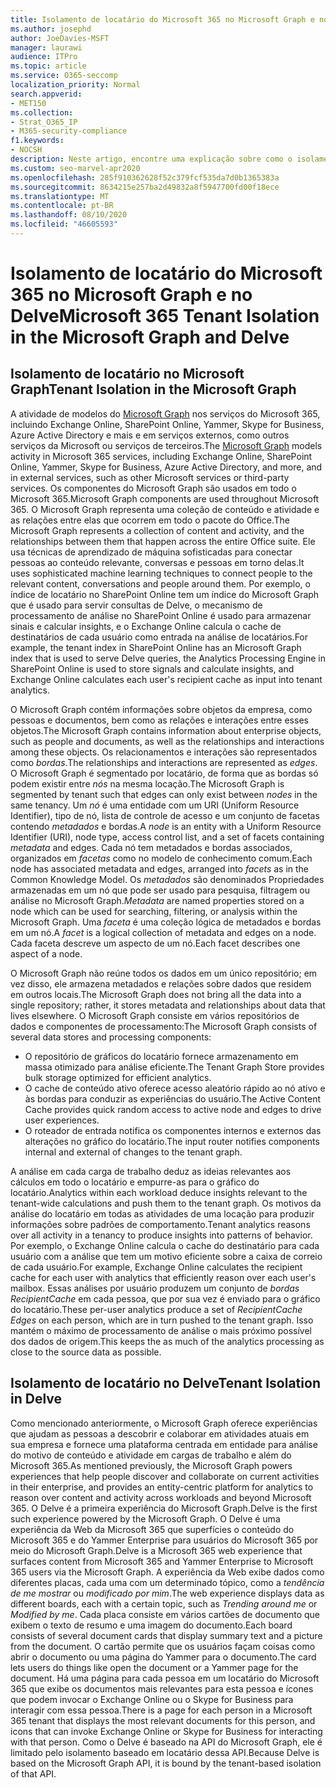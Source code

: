 ```yaml
---
title: Isolamento de locatário do Microsoft 365 no Microsoft Graph e no Delve
ms.author: josephd
author: JoeDavies-MSFT
manager: laurawi
audience: ITPro
ms.topic: article
ms.service: O365-seccomp
localization_priority: Normal
search.appverid:
- MET150
ms.collection:
- Strat_O365_IP
- M365-security-compliance
f1.keywords:
- NOCSH
description: Neste artigo, encontre uma explicação sobre como o isolamento de locatário do Microsoft 365 funciona no Office Graph e no Delve.
ms.custom: seo-marvel-apr2020
ms.openlocfilehash: 285f910362628f52c379fcf535da7d0b1365383a
ms.sourcegitcommit: 8634215e257ba2d49832a8f5947700fd00f18ece
ms.translationtype: MT
ms.contentlocale: pt-BR
ms.lasthandoff: 08/10/2020
ms.locfileid: "46605593"
---
```

# <a name="microsoft-365-tenant-isolation-in-the-microsoft-graph-and-delve"></a><span data-ttu-id="93347-103">Isolamento de locatário do Microsoft 365 no Microsoft Graph e no Delve</span><span class="sxs-lookup"><span data-stu-id="93347-103">Microsoft 365 Tenant Isolation in the Microsoft Graph and Delve</span></span>

## <a name="tenant-isolation-in-the-microsoft-graph"></a><span data-ttu-id="93347-104">Isolamento de locatário no Microsoft Graph</span><span class="sxs-lookup"><span data-stu-id="93347-104">Tenant Isolation in the Microsoft Graph</span></span>

<span data-ttu-id="93347-105">A atividade de modelos do [Microsoft Graph](https://developer.microsoft.com/graph) nos serviços do Microsoft 365, incluindo Exchange Online, SharePoint Online, Yammer, Skype for Business, Azure Active Directory e mais e em serviços externos, como outros serviços da Microsoft ou serviços de terceiros.</span><span class="sxs-lookup"><span data-stu-id="93347-105">The [Microsoft Graph](https://developer.microsoft.com/graph) models activity in Microsoft 365 services, including Exchange Online, SharePoint Online, Yammer, Skype for Business, Azure Active Directory, and more, and in external services, such as other Microsoft services or third-party services.</span></span> <span data-ttu-id="93347-106">Os componentes do Microsoft Graph são usados em todo o Microsoft 365.</span><span class="sxs-lookup"><span data-stu-id="93347-106">Microsoft Graph components are used throughout Microsoft 365.</span></span> <span data-ttu-id="93347-107">O Microsoft Graph representa uma coleção de conteúdo e atividade e as relações entre elas que ocorrem em todo o pacote do Office.</span><span class="sxs-lookup"><span data-stu-id="93347-107">The Microsoft Graph represents a collection of content and activity, and the relationships between them that happen across the entire Office suite.</span></span> <span data-ttu-id="93347-108">Ele usa técnicas de aprendizado de máquina sofisticadas para conectar pessoas ao conteúdo relevante, conversas e pessoas em torno delas.</span><span class="sxs-lookup"><span data-stu-id="93347-108">It uses sophisticated machine learning techniques to connect people to the relevant content, conversations and people around them.</span></span> <span data-ttu-id="93347-109">Por exemplo, o índice de locatário no SharePoint Online tem um índice do Microsoft Graph que é usado para servir consultas de Delve, o mecanismo de processamento de análise no SharePoint Online é usado para armazenar sinais e calcular insights, e o Exchange Online calcula o cache de destinatários de cada usuário como entrada na análise de locatários.</span><span class="sxs-lookup"><span data-stu-id="93347-109">For example, the tenant index in SharePoint Online has an Microsoft Graph index that is used to serve Delve queries, the Analytics Processing Engine in SharePoint Online is used to store signals and calculate insights, and Exchange Online calculates each user's recipient cache as input into tenant analytics.</span></span>

<span data-ttu-id="93347-110">O Microsoft Graph contém informações sobre objetos da empresa, como pessoas e documentos, bem como as relações e interações entre esses objetos.</span><span class="sxs-lookup"><span data-stu-id="93347-110">The Microsoft Graph contains information about enterprise objects, such as people and documents, as well as the relationships and interactions among these objects.</span></span> <span data-ttu-id="93347-111">Os relacionamentos e interações são representados como *bordas*.</span><span class="sxs-lookup"><span data-stu-id="93347-111">The relationships and interactions are represented as *edges*.</span></span> <span data-ttu-id="93347-112">O Microsoft Graph é segmentado por locatário, de forma que as bordas só podem existir entre *nós* na mesma locação.</span><span class="sxs-lookup"><span data-stu-id="93347-112">The Microsoft Graph is segmented by tenant such that edges can only exist between *nodes* in the same tenancy.</span></span> <span data-ttu-id="93347-113">Um *nó* é uma entidade com um URI (Uniform Resource Identifier), tipo de nó, lista de controle de acesso e um conjunto de facetas contendo *metadados* e bordas.</span><span class="sxs-lookup"><span data-stu-id="93347-113">A *node* is an entity with a Uniform Resource Identifier (URI), node type, access control list, and a set of facets containing *metadata* and edges.</span></span> <span data-ttu-id="93347-114">Cada nó tem metadados e bordas associados, organizados em *facetas* como no modelo de conhecimento comum.</span><span class="sxs-lookup"><span data-stu-id="93347-114">Each node has associated metadata and edges, arranged into *facets* as in the Common Knowledge Model.</span></span> <span data-ttu-id="93347-115">Os *metadados* são denominados Propriedades armazenadas em um nó que pode ser usado para pesquisa, filtragem ou análise no Microsoft Graph.</span><span class="sxs-lookup"><span data-stu-id="93347-115">*Metadata* are named properties stored on a node which can be used for searching, filtering, or analysis within the Microsoft Graph.</span></span> <span data-ttu-id="93347-116">Uma *faceta* é uma coleção lógica de metadados e bordas em um nó.</span><span class="sxs-lookup"><span data-stu-id="93347-116">A *facet* is a logical collection of metadata and edges on a node.</span></span> <span data-ttu-id="93347-117">Cada faceta descreve um aspecto de um nó.</span><span class="sxs-lookup"><span data-stu-id="93347-117">Each facet describes one aspect of a node.</span></span> 

<span data-ttu-id="93347-118">O Microsoft Graph não reúne todos os dados em um único repositório; em vez disso, ele armazena metadados e relações sobre dados que residem em outros locais.</span><span class="sxs-lookup"><span data-stu-id="93347-118">The Microsoft Graph does not bring all the data into a single repository; rather, it stores metadata and relationships about data that lives elsewhere.</span></span> <span data-ttu-id="93347-119">O Microsoft Graph consiste em vários repositórios de dados e componentes de processamento:</span><span class="sxs-lookup"><span data-stu-id="93347-119">The Microsoft Graph consists of several data stores and processing components:</span></span>

- <span data-ttu-id="93347-120">O repositório de gráficos do locatário fornece armazenamento em massa otimizado para análise eficiente.</span><span class="sxs-lookup"><span data-stu-id="93347-120">The Tenant Graph Store provides bulk storage optimized for efficient analytics.</span></span>
- <span data-ttu-id="93347-121">O cache de conteúdo ativo oferece acesso aleatório rápido ao nó ativo e às bordas para conduzir as experiências do usuário.</span><span class="sxs-lookup"><span data-stu-id="93347-121">The Active Content Cache provides quick random access to active node and edges to drive user experiences.</span></span>
- <span data-ttu-id="93347-122">O roteador de entrada notifica os componentes internos e externos das alterações no gráfico do locatário.</span><span class="sxs-lookup"><span data-stu-id="93347-122">The input router notifies components internal and external of changes to the tenant graph.</span></span>

<span data-ttu-id="93347-123">A análise em cada carga de trabalho deduz as ideias relevantes aos cálculos em todo o locatário e empurre-as para o gráfico do locatário.</span><span class="sxs-lookup"><span data-stu-id="93347-123">Analytics within each workload deduce insights relevant to the tenant-wide calculations and push them to the tenant graph.</span></span> <span data-ttu-id="93347-124">Os motivos da análise do locatário em todas as atividades de uma locação para produzir informações sobre padrões de comportamento.</span><span class="sxs-lookup"><span data-stu-id="93347-124">Tenant analytics reasons over all activity in a tenancy to produce insights into patterns of behavior.</span></span> <span data-ttu-id="93347-125">Por exemplo, o Exchange Online calcula o cache do destinatário para cada usuário com a análise que tem um motivo eficiente sobre a caixa de correio de cada usuário.</span><span class="sxs-lookup"><span data-stu-id="93347-125">For example, Exchange Online calculates the recipient cache for each user with analytics that efficiently reason over each user's mailbox.</span></span> <span data-ttu-id="93347-126">Essas análises por usuário produzem um conjunto de *bordas RecipientCache* em cada pessoa, que por sua vez é enviado para o gráfico do locatário.</span><span class="sxs-lookup"><span data-stu-id="93347-126">These per-user analytics produce a set of *RecipientCache Edges* on each person, which are in turn pushed to the tenant graph.</span></span> <span data-ttu-id="93347-127">Isso mantém o máximo de processamento de análise o mais próximo possível dos dados de origem.</span><span class="sxs-lookup"><span data-stu-id="93347-127">This keeps the as much of the analytics processing as close to the source data as possible.</span></span>

## <a name="tenant-isolation-in-delve"></a><span data-ttu-id="93347-128">Isolamento de locatário no Delve</span><span class="sxs-lookup"><span data-stu-id="93347-128">Tenant Isolation in Delve</span></span>

<span data-ttu-id="93347-129">Como mencionado anteriormente, o Microsoft Graph oferece experiências que ajudam as pessoas a descobrir e colaborar em atividades atuais em sua empresa e fornece uma plataforma centrada em entidade para análise do motivo de conteúdo e atividade em cargas de trabalho e além do Microsoft 365.</span><span class="sxs-lookup"><span data-stu-id="93347-129">As mentioned previously, the Microsoft Graph powers experiences that help people discover and collaborate on current activities in their enterprise, and provides an entity-centric platform for analytics to reason over content and activity across workloads and beyond Microsoft 365.</span></span> <span data-ttu-id="93347-130">O Delve é a primeira experiência do Microsoft Graph.</span><span class="sxs-lookup"><span data-stu-id="93347-130">Delve is the first such experience powered by the Microsoft Graph.</span></span>
<span data-ttu-id="93347-131">O Delve é uma experiência da Web da Microsoft 365 que superfícies o conteúdo do Microsoft 365 e do Yammer Enterprise para usuários do Microsoft 365 por meio do Microsoft Graph.</span><span class="sxs-lookup"><span data-stu-id="93347-131">Delve is a Microsoft 365 web experience that surfaces content from Microsoft 365 and Yammer Enterprise to Microsoft 365 users via the Microsoft Graph.</span></span> <span data-ttu-id="93347-132">A experiência da Web exibe dados como diferentes placas, cada uma com um determinado tópico, como a *tendência de me mostrar* ou *modificado por mim*.</span><span class="sxs-lookup"><span data-stu-id="93347-132">The web experience displays data as different boards, each with a certain topic, such as *Trending around me* or *Modified by me*.</span></span> <span data-ttu-id="93347-133">Cada placa consiste em vários cartões de documento que exibem o texto de resumo e uma imagem do documento.</span><span class="sxs-lookup"><span data-stu-id="93347-133">Each board consists of several document cards that display summary text and a picture from the document.</span></span> <span data-ttu-id="93347-134">O cartão permite que os usuários façam coisas como abrir o documento ou uma página do Yammer para o documento.</span><span class="sxs-lookup"><span data-stu-id="93347-134">The card lets users do things like open the document or a Yammer page for the document.</span></span> <span data-ttu-id="93347-135">Há uma página para cada pessoa em um locatário do Microsoft 365 que exibe os documentos mais relevantes para esta pessoa e ícones que podem invocar o Exchange Online ou o Skype for Business para interagir com essa pessoa.</span><span class="sxs-lookup"><span data-stu-id="93347-135">There is a page for each person in a Microsoft 365 tenant that displays the most relevant documents for this person, and icons that can invoke Exchange Online or Skype for Business for interacting with that person.</span></span> <span data-ttu-id="93347-136">Como o Delve é baseado na API do Microsoft Graph, ele é limitado pelo isolamento baseado em locatário dessa API.</span><span class="sxs-lookup"><span data-stu-id="93347-136">Because Delve is based on the Microsoft Graph API, it is bound by the tenant-based isolation of that API.</span></span>